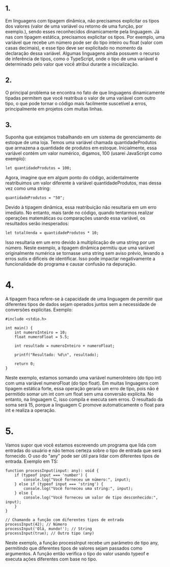 ## 1. 
Em linguagens com tipagem dinâmica, não precisamos explicitar os tipos dos valores (valor de uma variável ou retorno de uma
função, por exemplo.), sendo esses reconhecidos dinamicamente pela linguagem. Já nas com tipagem estática, precisamos explicitar
os tipos. Por exemplo, uma variável que recebe um número pode ser do tipo inteiro ou float (valor com casas decimais), e esse
tipo deve ser explicitado no momento da declaração dessa variável. Algumas linguagens ainda possuem o recurso de inferência de
tipos, como o TypeScript, onde o tipo de uma variável é determinado pelo valor que você atribui durante a inicialização.

## 2. 
O principal problema se encontra no fato de que linguagens dinamicamente tipadas permitem que você reatribua o valor de uma
variável com outro tipo, o que pode tornar o código mais facilmente suscetível a erros, principalmente em projetos com muitas
linhas.

## 3. 
Suponha que estejamos trabalhando em um sistema de gerenciamento de estoque de uma loja. Temos uma variável chamada 
quantidadeProdutos que armazena a quantidade de produtos em estoque. Inicialmente, essa variável contém um valor numérico, 
digamos, 100 (usarei JavaScript como exemplo):

`let quantidadeProdutos = 100;`

Agora, imagine que em algum ponto do código, acidentalmente reatribuimos um valor diferente à variável quantidadeProdutos, 
mas dessa vez como uma string:

`quantidadeProdutos = "50";`

Devido à tipagem dinâmica, essa reatribuição não resultaria em um erro imediato. No entanto, mais tarde no código, quando
tentarmos realizar operações matemáticas ou comparações usando essa variável, os resultados serão inesperados:

`let totalVenda = quantidadeProdutos * 10;`

Isso resultaria em um erro devido à multiplicação de uma string por um número. Neste exemplo, a tipagem dinâmica permitiu que 
uma variável originalmente numérica se tornasse uma string sem aviso prévio, levando a erros sutis e difíceis de identificar. Isso
pode impactar negativamente a funcionalidade do programa e causar confusão na depuração.

# 4.
A tipagem fraca refere-se à capacidade de uma linguagem de permitir que diferentes tipos de dados sejam operados juntos sem a
necessidade de conversões explícitas. Exemplo:

```
#include <stdio.h>

int main() {
    int numeroInteiro = 10;
    float numeroFloat = 5.5;

    int resultado = numeroInteiro + numeroFloat;

    printf("Resultado: %d\n", resultado);

    return 0;
}
```

Neste exemplo, estamos somando uma variável numeroInteiro (do tipo int) com uma variável numeroFloat (do tipo float). Em muitas 
linguagens com tipagem estática forte, essa operação geraria um erro de tipo, pois não é permitido somar um int com um float sem uma 
conversão explícita. No entanto, na linguagem C, isso compila e executa sem erros. O resultado da soma será 15, porque a linguagem C 
promove automaticamente o float para int e realiza a operação.

# 5.
Vamos supor que você estamos escrevendo um programa que lida com entradas do usuário e não temos certeza sobre o tipo de entrada que 
será fornecido. O uso do "any" pode ser útil para lidar com diferentes tipos de entrada. Exemplo em TS:

```
function processInput(input: any): void {
    if (typeof input === 'number') {
        console.log("Você forneceu um número:", input);
    } else if (typeof input === 'string') {
        console.log("Você forneceu uma string:", input);
    } else {
        console.log("Você forneceu um valor de tipo desconhecido:", input);
    }
}

// Chamando a função com diferentes tipos de entrada
processInput(42); // Número
processInput('Olá, mundo!'); // String
processInput(true); // Outro tipo (any)
```

Neste exemplo, a função processInput recebe um parâmetro de tipo any, permitindo que diferentes tipos de valores sejam passados como 
argumentos. A função então verifica o tipo do valor usando typeof e executa ações diferentes com base no tipo.
